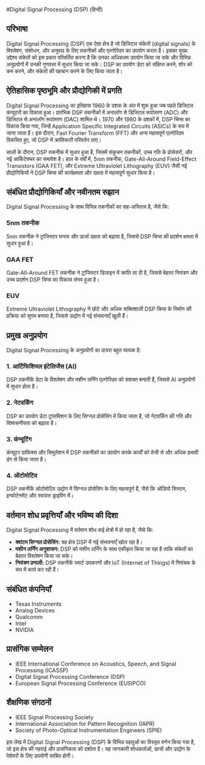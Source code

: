 #Digital Signal Processing (DSP) (हिन्दी)

## परिभाषा
Digital Signal Processing (DSP) एक ऐसा क्षेत्र है जो डिजिटल संकेतों (digital signals) के विश्लेषण, संशोधन, और अनुवाद के लिए तकनीकों और एल्गोरिदम का उपयोग करता है। इसका मुख्य उद्देश्य संकेतों को इस प्रकार परिवर्तित करना है कि उनका अधिकतम उपयोग किया जा सके और विभिन्न अनुप्रयोगों में उनकी गुणवत्ता में सुधार किया जा सके। DSP का उपयोग डेटा को संक्षिप्त करने, शोर को कम करने, और संकेतों की पहचान करने के लिए किया जाता है।

## ऐतिहासिक पृष्ठभूमि और प्रौद्योगिकी में प्रगति
Digital Signal Processing का इतिहास 1960 के दशक के अंत में शुरू हुआ जब पहले डिजिटल कंप्यूटरों का विकास हुआ। प्रारंभिक DSP तकनीकों में अनालॉग से डिजिटल रूपांतरण (ADC) और डिजिटल से अनालॉग रूपांतरण (DAC) शामिल थे। 1970 और 1980 के दशकों में, DSP चिप्स का विकास किया गया, जिन्हें Application Specific Integrated Circuits (ASICs) के रूप में जाना जाता है। इस दौरान, Fast Fourier Transform (FFT) और अन्य महत्वपूर्ण एल्गोरिदम विकसित हुए, जो DSP में क्रांतिकारी परिवर्तन लाए।

सालों के दौरान, DSP तकनीक में सुधार हुआ है, जिसमें संकुचन तकनीकों, उच्च गति के प्रोसेसरों, और नई आर्किटेक्चर का समावेश है। हाल के वर्षों में, 5nm तकनीक, Gate-All-Around Field-Effect Transistors (GAA FET), और Extreme Ultraviolet Lithography (EUV) जैसी नई प्रौद्योगिकियों ने DSP चिप्स की कार्यक्षमता और दक्षता में महत्वपूर्ण सुधार किया है।

## संबंधित प्रौद्योगिकियाँ और नवीनतम रुझान
Digital Signal Processing के साथ विभिन्न तकनीकों का सह-अस्तित्व है, जैसे कि:

### 5nm तकनीक
5nm तकनीक ने ट्रांजिस्टर घनत्व और ऊर्जा दक्षता को बढ़ाया है, जिससे DSP चिप्स की प्रदर्शन क्षमता में सुधार हुआ है।

### GAA FET
Gate-All-Around FET तकनीक ने ट्रांजिस्टर डिज़ाइन में क्रांति ला दी है, जिससे बेहतर नियंत्रण और उच्च प्रदर्शन DSP चिप्स का विकास संभव हुआ है।

### EUV
Extreme Ultraviolet Lithography ने छोटे और अधिक शक्तिशाली DSP चिप्स के निर्माण की प्रक्रिया को सुगम बनाया है, जिससे उद्योग में नई संभावनाएँ खुली हैं।

## प्रमुख अनुप्रयोग
Digital Signal Processing के अनुप्रयोगों का दायरा बहुत व्यापक है:

### 1. आर्टिफिशियल इंटेलिजेंस (AI)
DSP तकनीकें डेटा के विश्लेषण और मशीन लर्निंग एल्गोरिदम को सशक्त बनाती हैं, जिससे AI अनुप्रयोगों में सुधार होता है।

### 2. नेटवर्किंग
DSP का उपयोग डेटा ट्रांसमिशन के लिए सिग्नल प्रोसेसिंग में किया जाता है, जो नेटवर्किंग की गति और विश्वसनीयता को बढ़ाता है।

### 3. कंप्यूटिंग
कंप्यूटर ग्राफिक्स और सिमुलेशन में DSP तकनीकों का उपयोग करके कार्यों को तेजी से और अधिक प्रभावी ढंग से किया जाता है।

### 4. ऑटोमोटिव
DSP तकनीकें ऑटोमोटिव उद्योग में सिग्नल प्रोसेसिंग के लिए महत्वपूर्ण हैं, जैसे कि ऑडियो सिस्टम, इन्फोटेनमेंट और स्वायत्त ड्राइविंग में।

## वर्तमान शोध प्रवृत्तियाँ और भविष्य की दिशा
Digital Signal Processing में वर्तमान शोध कई क्षेत्रों में हो रहा है, जैसे कि:

- **क्वांटम सिग्नल प्रोसेसिंग:** यह क्षेत्र DSP में नई संभावनाएँ खोल रहा है।
- **मशीन लर्निंग अनुशासन:** DSP को मशीन लर्निंग के साथ एकीकृत किया जा रहा है ताकि संकेतों का बेहतर विश्लेषण किया जा सके।
- **नियंत्रण प्रणाली:** DSP तकनीकें स्मार्ट उपकरणों और IoT (Internet of Things) में नियंत्रक के रूप में कार्य कर रही हैं।

## संबंधित कंपनियाँ
- Texas Instruments
- Analog Devices
- Qualcomm
- Intel
- NVIDIA

## प्रासंगिक सम्मेलन
- IEEE International Conference on Acoustics, Speech, and Signal Processing (ICASSP)
- Digital Signal Processing Conference (DSP)
- European Signal Processing Conference (EUSIPCO)

## शैक्षणिक संगठनों
- IEEE Signal Processing Society
- International Association for Pattern Recognition (IAPR)
- Society of Photo-Optical Instrumentation Engineers (SPIE)

इस लेख में Digital Signal Processing (DSP) के विभिन्न पहलुओं का विस्तृत वर्णन किया गया है, जो इस क्षेत्र की गहराई और प्रासंगिकता को दर्शाता है। यह जानकारी शोधकर्ताओं, छात्रों और उद्योग के पेशेवरों के लिए उपयोगी साबित होगी।